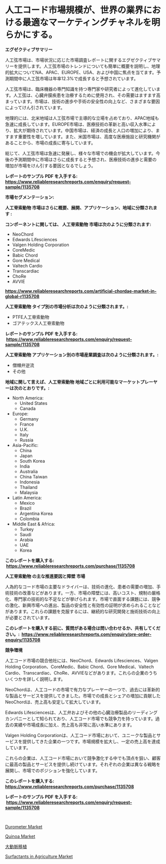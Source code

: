<p><h1>人工コード市場規模が、世界の業界における最適なマーケティングチャネルを明らかにする。</h1></p><p><strong>エグゼクティブサマリー</strong></p>
<p><p>人工弦市場は、市場状況に応じた市場調査レポートに関するエグゼクティブサマリーを提供します。人工弦市場のトレンドについても簡単に概要を説明し、地理的拡大についてNA、APAC、EUROPE、USA、および中国に焦点を当てます。予測期間中に人工弦市場は年率12.3%で成長すると予想されています。</p><p>人工弦市場は、臨床機器の専門知識を持つ専門家や研究者によって進化しています。人工弦は、心臓弁膜疾患を治療するために使用され、その需要はますます高まっています。市場は、技術の進歩や手術の安全性の向上など、さまざまな要因によってけん引されています。</p><p>地理的には、北米地域は人工弦市場で主導的な立場を占めており、APAC地域も急速に成長しています。EUROPE市場は、医療技術の革新と高い収入水準により、拡大が期待されています。中国市場は、経済の成長と人口の増加により、ますます重要性を増しています。また、米国市場は、高度な医療施設と研究機関があることから、市場の成長に寄与しています。</p><p>総じて、人工弦市場は急速に発展し、様々な市場での機会が拡大しています。今後の予測期間中に市場はさらに成長すると予想され、医療技術の進歩と需要の増加が市場をけん引する要因となるでしょう。</p></p>
<p><strong>レポートのサンプル PDF を入手する: <a href="https://www.reliableresearchreports.com/enquiry/request-sample/1135708">https://www.reliableresearchreports.com/enquiry/request-sample/1135708</a></strong></p>
<p><strong>市場セグメンテーション:</strong></p>
<p><strong> 人工脊索動物 市場はさらに概要、展開、アプリケーション、地域に分類されます :</strong></p>
<p><strong>コンポーネントに関しては、 人工脊索動物 市場は次のように分類されます: &nbsp;</strong></p>
<p><ul><li>NeoChord</li><li>Edwards Lifesciences</li><li>Valgen Holding Corporation</li><li>CoreMedic</li><li>Babic Chord</li><li>Gore Medical</li><li>Valtech Cardio</li><li>Transcardiac</li><li>ChoRe</li><li>AVVIE</li></ul></p>
<p><strong><a href="https://www.reliableresearchreports.com/artificial-chordae-market-in-global-r1135708">https://www.reliableresearchreports.com/artificial-chordae-market-in-global-r1135708</a></strong></p>
<p><strong> 人工脊索動物 タイプ別の市場分析は次のように分類されます。:</strong></p>
<p><ul><li>PTFE人工脊索動物</li><li>ゴアテックス人工脊索動物</li></ul></p>
<p><strong>レポートのサンプル PDF を入手する: &nbsp;<a href="https://www.reliableresearchreports.com/enquiry/request-sample/1135708">https://www.reliableresearchreports.com/enquiry/request-sample/1135708</a></strong></p>
<p><strong> 人工脊索動物 アプリケーション別の市場産業調査は次のように分類されます。:</strong></p>
<p><ul><li>僧帽弁逆流</li><li>その他</li></ul></p>
<p><strong>地域に関して言えば、人工脊索動物 地域ごとに利用可能なマーケットプレーヤーは次のとおりです。:</strong></p>
<p><ul>
    <li>
        North America:
        <ul>
            <li>United States</li>
            <li>Canada</li>
        </ul>
    </li>
    <li>
        Europe:
        <ul>
            <li>Germany</li>
            <li>France</li>
            <li>U.K.</li>
            <li>Italy</li>
            <li>Russia</li>
        </ul>
    </li>
    <li>
        Asia-Pacific:
        <ul>
            <li>China</li>
            <li>Japan</li>
            <li>South Korea</li>
            <li>India</li>
            <li>Australia</li>
            <li>China Taiwan</li>
            <li>Indonesia</li>
            <li>Thailand</li>
            <li>Malaysia</li>
        </ul>
    </li>
    <li>
        Latin America:
        <ul>
            <li>Mexico</li>
            <li>Brazil</li>
            <li>Argentina Korea</li>
            <li>Colombia</li>
        </ul>
    </li>
    <li>
        Middle East & Africa:
        <ul>
            <li>Turkey</li>
            <li>Saudi</li>
            <li>Arabia</li>
            <li>UAE</li>
            <li>Korea</li>
        </ul>
    </li>
    </ul></p>
<p><strong>このレポートを購入する: &nbsp;<a href="https://www.reliableresearchreports.com/purchase/1135708">https://www.reliableresearchreports.com/purchase/1135708</a></strong></p>
<p><strong>人工脊索動物 の主な推進要因と障壁 市場</strong></p>
<p><p>人為的なコード市場の主要なドライバーは、技術の進化、患者の需要の増加、手術技術の改善などがあります。一方、市場の障壁には、高いコスト、規制の厳格化、専門家の技術的な不足などが挙げられます。市場で直面する課題には、競争の激化、新興市場への進出、製品の安全性と有効性の証明が求められることなどがあります。これらの課題を克服するには、継続的な研究開発と施術技術の向上が必要とされています。</p></p>
<p><strong>このレポートを購入する前に、質問がある場合は問い合わせるか、共有してください。:&nbsp; <a href="https://www.reliableresearchreports.com/enquiry/pre-order-enquiry/1135708">https://www.reliableresearchreports.com/enquiry/pre-order-enquiry/1135708</a></strong></p>
<p><strong>競争環境</strong></p>
<p><p>人工コード市場の競合他社には、NeoChord、Edwards Lifesciences、Valgen Holding Corporation、CoreMedic、Babic Chord、Gore Medical、Valtech Cardio、Transcardiac、ChoRe、AVVIEなどがあります。これらの企業のうちいくつかを詳しく説明します。</p><p>NeoChordは、人工コードの市場で有力なプレーヤーの一つで、過去には革新的な製品とサービスを提供してきました。市場での成長とシェアの増加に貢献したNeoChordは、売上高も安定して拡大しています。</p><p>Edwards Lifesciencesは、人工弁およびその他の心臓治療製品のリーディングカンパニーとして知られており、人工コード市場でも競争力を持っています。過去の実績や市場成長に加え、売上高も非常に高い水準にあります。</p><p>Valgen Holding Corporationは、人工コード市場において、ユニークな製品とサービスを提供してきた企業の一つです。市場規模を拡大し、一定の売上高を達成しています。</p><p>これらの企業は、人工コード市場において競争激化する中でも頂点を狙い、顧客に最高の製品とサービスを提供し続けています。それぞれの企業は異なる戦略を展開し、市場でのポジションを強化しています。</p></p>
<p><strong>このレポートを購入する: &nbsp; <a href="https://www.reliableresearchreports.com/purchase/1135708">https://www.reliableresearchreports.com/purchase/1135708</a></strong></p>
<p><strong>レポートのサンプル PDF を入手する: &nbsp;<a href="https://www.reliableresearchreports.com/enquiry/request-sample/1135708">https://www.reliableresearchreports.com/enquiry/request-sample/1135708</a></strong><strong></strong></p>
<p>&nbsp;</p>
<p><p><a href="https://github.com/Hazelklievgspy6vdcsmu106w/Market-Research-Report-List-2/blob/main/durometer-market.md">Durometer Market</a></p><p><a href="https://www.linkedin.com/pulse/quinoa-market-size-growth-forecast-from-2024-2031-iris-sight-zpojc?trackingId=Qz%2FB0hjApOgTNNK4jaOWjg%3D%3D">Quinoa Market</a></p><p><a href="https://github.com/dzy793153605/Market-Research-Report-List-1/blob/main/425948826661.md">大動脈移植</a></p><p><a href="https://www.linkedin.com/pulse/surfactants-agriculture-market-offer-valuable-insights-size-8ds9c?trackingId=okQFJ1muHCEdhUpNTYqO5w%3D%3D">Surfactants in Agriculture Market</a></p></p>